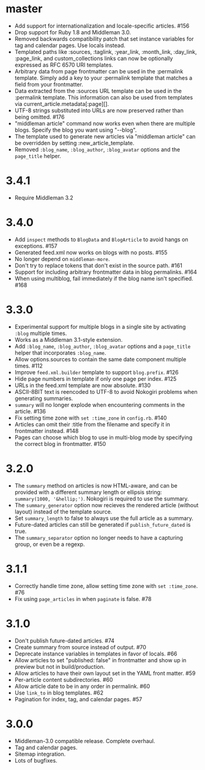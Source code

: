 master
===

* Add support for internationalization and locale-specific articles. #156
* Drop support for Ruby 1.8 and Middleman 3.0.
* Removed backwards compatibility patch that set instance variables for tag and calendar pages. Use locals instead.
* Templated paths like :sources, :taglink, :year_link, :month_link, :day_link, :page_link, and custom_collections links can now be optionally expressed as RFC 6570 URI templates.
* Arbitrary data from page frontmatter can be used in the :permalink template. Simply add a key to your :permalink template that matches a field from your frontmatter.
* Data extracted from the :sources URL template can be used in the :permalink template. This information can also be used from templates via current_article.metadata[:page][<key>].
* UTF-8 strings substituted into URLs are now preserved rather than being omitted. #176
* "middleman article" command now works even when there are multiple blogs. Specify the blog you want using "--blog".
* The template used to generate new articles via "middleman article" can be overridden by setting :new_article_template.
* Removed `:blog_name`, `:blog_author`, `:blog_avatar` options and the `page_title` helper.

3.4.1
====

* Require Middleman 3.2

3.4.0
====

* Add `inspect` methods to `BlogData` and `BlogArticle` to avoid hangs on exceptions. #157
* Generated feed.xml now works on blogs with no posts. #155
* No longer depend on `middleman-more`.
* Don't try to replace tokens that don't exist in the source path. #161
* Support for including arbitrary frontmatter data in blog permalinks. #164
* When using multiblog, fail immediately if the blog name isn't specified. #168

3.3.0
====

* Experimental support for multiple blogs in a single site by activating
  `:blog` multiple times.
* Works as a Middleman 3.1-style extension.
* Add `:blog_name`, `:blog_author`, `:blog_avatar` options and a `page_title` helper
  that incorporates `:blog_name`.
* Allow options.sources to contain the same date component multiple
  times. #112
* Improve `feed.xml.builder` template to support `blog.prefix`. #126
* Hide page numbers in template if only one page per index. #125
* URLs in the feed.xml template are now absolute. #130
* ASCII-8BIT text is reencoded to UTF-8 to avoid Nokogiri problems when
  generating summaries.
* `summary` will no longer explode when encountering comments in the
  article. #136
* Fix setting time zone with `set :time_zone` in `config.rb`. #140
* Articles can omit their :title from the filename and specify it in frontmatter
  instead. #148
* Pages can choose which blog to use in multi-blog mode by specifying the correct
  blog in frontmatter. #150

3.2.0
====

* The `summary` method on articles is now HTML-aware, and can be provided with
  a different summary length or ellipsis string: `summary(1000, '&hellip;')`.
  Nokogiri is required to use the summary.
* The `summary_generator` option now recieves the rendered article (without
  layout) instead of the template source.
* Set `summary_length` to false to always use the full article as a summary.
* Future-dated articles can still be generated if `publish_future_dated` is true.
* The `summary_separator` option no longer needs to have a capturing group, or
  even be a regexp.

3.1.1
====
* Correctly handle time zone, allow setting time zone with `set :time_zone`. #76
* Fix using `page_articles` in when `paginate` is false. #78

3.1.0
====
* Don't publish future-dated articles. #74
* Create summary from source instead of output. #70
* Deprecate instance variables in templates in favor of locals. #66
* Allow articles to set "published: false" in frontmatter and show up in preview but not in build/production.
* Allow articles to have their own layout set in the YAML front matter. #59
* Per-article content subdirectories. #60
* Allow article date to be in any order in permalink. #60
* Use `link_to` in blog templates. #62
* Pagination for index, tag, and calendar pages. #57

3.0.0
====
* Middleman-3.0 compatible release. Complete overhaul.
* Tag and calendar pages.
* Sitemap integration.
* Lots of bugfixes.
